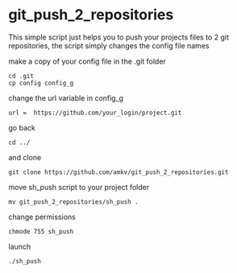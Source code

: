 # git_push_2_repositories

This simple script just helps you to push your projects files to 2 git repositories, the script simply changes the config file names

make a copy of your config file in the .git folder
```
cd .git
cp config config_g
```

change the url variable in config_g
```
url =  https://github.com/your_login/project.git
```
go back

```
cd ../
```

and clone 
```
git clone https://github.com/amkv/git_push_2_repositories.git
```

move sh_push script to your project folder
```
mv git_push_2_repositories/sh_push .
```
change permissions
```
chmode 755 sh_push
```
launch
```
./sh_push
```
